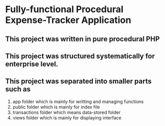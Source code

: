 # Fully-functional Procedural Expense-Tracker Application

## This project was written in pure procedural PHP
## This project was structured systematically for enterprise level.
## This project was separated into smaller parts such as

1. app folder which is mainly for writting and managing functions
2. public folder which is mainly for index file
3. transactions folder which means data-stored folder
4. views folder which is mainly for displaying interface
